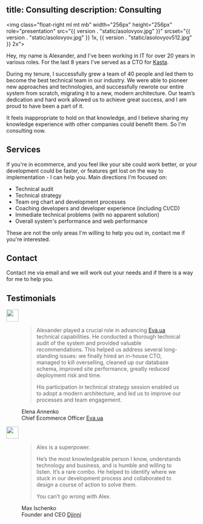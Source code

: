 title: Consulting
description: Consulting
----

<img class="float-right ml mt mb"
     width="256px" height="256px"
     role="presentation"
     src="{{ version . "static/asolovyov.jpg" }}"
     srcset="{{ version . "static/asolovyov.jpg" }} 1x, {{ version . "static/asolovyov512.jpg" }} 2x">


Hey, my name is Alexander, and I've been working in IT for over 20 years in
various roles. For the last 8 years I've served as a CTO for
[Kasta](https://kasta.ua).

During my tenure, I successfully grew a team of 40 people and led them to become
the best technical team in our industry. We were able to pioneer new approaches
and technologies, and successfully rewrote our entire system from scratch,
migrating it to a new, modern architecture. Our team’s dedication and hard work
allowed us to achieve great success, and I am proud to have been a part of it.

It feels inappropriate to hold on that knowledge, and I believe sharing my
knowledge experience with other companies could benefit them. So I'm consulting
now.


## Services

If you're in ecommerce, and you feel like your site could work better, or your
development could be faster, or features get lost on the way to implementation -
I can help you. Main directions I'm focused on:

- Technical audit
- Technical strategy
- Team org chart and development processes
- Coaching developers and developer experience (including CI/CD)
- Immediate technical problems (with no apparent solution)
- Overall system's performance and web performance

These are not the only areas I'm willing to help you out in, contact me if
you're interested.


## Contact

<p>Contact me via email <script type="text/javascript">document.write("<n uers=\"znvygb:nyrknaqre\100fbybilbi\056arg\">nyrknaqre\100fbybilbi\056arg<\057n>".replace(/[a-zA-Z]/g,function(c){return String.fromCharCode((c<="Z"?90:122)>=(c=c.charCodeAt(0)+13)?c:c-26);}));</script> and we will work out your needs and if there is a way for me to help you.</p>


## Testimonials

<div class="testimonials mt15">

  <div>
    <img src="{{ version . "static/other/eva.svg" }}"
         style="height: 2rem; margin: 0 auto;">
    <figure>
      <blockquote>
        <p>
          Alexander played a crucial role in advancing
          <a href="https://eva.ua">Eva.ua</a> technical capabilities. He
          conducted a thorough technical audit of the system and provided
          valuable recommendations. This helped us address several long-standing
          issues: we finally hired an in-house CTO, managed to kill overselling,
          cleaned up our database schema, improved site performance, greatly
          reduced deployment risk and time.
        </p>
        <p>
          His participation in technical strategy session enabled us to adopt a
          modern architecture, and led us to improve our processes and team
          engagement.
        </p>
      </blockquote>
      <figcaption class=right>Elena Annenko<br>Chief Ecommerce Officer <a href="https://eva.ua">Eva.ua</a></figcaption>
    </figure>
  </div>

  <div>
    <img src="https://djinni.co/static/images/logo_djinni.svg"
         style="height: 2rem; margin: 0 auto">
    <figure>
      <blockquote>
      <p>Alex is a superpower.</p>
      <p>
        He’s the most knowledgeable person I know, understands technology and
        business, and is humble and willing to listen. It’s a rare combo. He
        helped to identify where we stuck in our development process and
        collaborated to design a course of action to solve them.
      </p>
      <p>You can’t go wrong with Alex.</p>
      </blockquote>
      <figcaption class="right">Max Ischenko<br>Founder and CEO <a href="https://djinni.co">Djinni</a></figcaption>
    </figure>
  </div>
</div>
